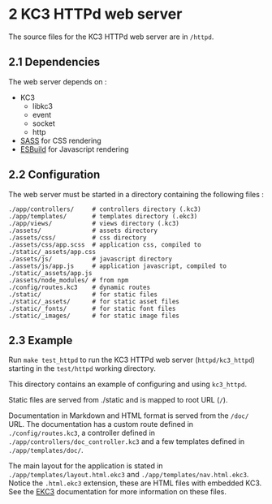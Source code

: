 # 2 KC3 HTTPd web server

The source files for the KC3 HTTPd web server are in `/httpd`.

## 2.1 Dependencies

The web server depends on :
 - KC3
   - libkc3
   - event
   - socket
   - http
 - [SASS](https://sass-lang.com/) for CSS rendering
 - [ESBuild](https://esbuild.github.io/) for Javascript rendering

## 2.2 Configuration

The web server must be started in a directory containing the following
files :

```
./app/controllers/     # controllers directory (.kc3)
./app/templates/       # templates directory (.ekc3)
./app/views/           # views directory (.kc3)
./assets/              # assets directory
./assets/css/          # css directory
./assets/css/app.scss  # application css, compiled to ./static/_assets/app.css
./assets/js/           # javascript directory
./assets/js/app.js     # application javascript, compiled to ./static/_assets/app.js
./assets/node_modules/ # from npm
./config/routes.kc3    # dynamic routes
./static/              # for static files
./static/_assets/      # for static asset files
./static/_fonts/       # for static font files
./static/_images/      # for static image files
```

## 2.3 Example

Run `make test_httpd` to run the KC3 HTTPd web server (`httpd/kc3_httpd`)
starting in the `test/httpd` working directory.

This directory contains an example of configuring and using `kc3_httpd`.

Static files are served from ./static and is mapped to root URL (`/`).

Documentation in Markdown and HTML format is served from the `/doc/` URL.
The documentation has a custom route defined in `./config/routes.kc3`,
a controller defined in `./app/controllers/doc_controller.kc3` and
a few templates defined in `./app/templates/doc/`.

The main layout for the application is stated in
`./app/templates/layout.html.ekc3` and `./app/templates/nav.html.ekc3`.
Notice the `.html.ekc3` extension, these are HTML files with embedded KC3.
See the [EKC3](/doc/EKC3) documentation for more information on these files.
